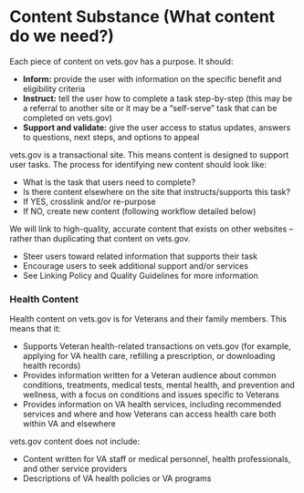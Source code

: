 # Content Substance (What content do we need?)

Each piece of content on vets.gov has a purpose. It should:
-	**Inform:** provide the user with information on the specific benefit and eligibility criteria
-	**Instruct:** tell the user how to complete a task step-by-step (this may be a referral to another site or it may be a “self-serve” task that can be completed on vets.gov)
-	**Support and validate:** give the user access to status updates, answers to questions, next steps, and options to appeal

vets.gov is a transactional site. This means content is designed to support user tasks. The process for identifying new content should look like:
-	What is the task that users need to complete?
-	Is there content elsewhere on the site that instructs/supports this task? 
  - If YES, crosslink and/or re-purpose
  - If NO, create new content (following workflow detailed below)

We will link to high-quality, accurate content that exists on other websites – rather than duplicating that content on vets.gov. 
-	Steer users toward related information that supports their task
-	Encourage users to seek additional support and/or services
-	See Linking Policy and Quality Guidelines for more information

### Health Content
Health content on vets.gov is for Veterans and their family members. This means that it:
-	Supports Veteran health-related transactions on vets.gov (for example, applying for VA health care, refilling a prescription, or downloading health records)
-	Provides information written for a Veteran audience about common conditions, treatments, medical tests, mental health, and prevention and wellness, with a focus on conditions and issues specific to Veterans
-	Provides information on VA health services, including recommended services and where and how Veterans can access health care both within VA and elsewhere

vets.gov content does not include:
-	Content written for VA staff or medical personnel, health professionals, and other service providers 
- Descriptions of VA health policies or VA programs

